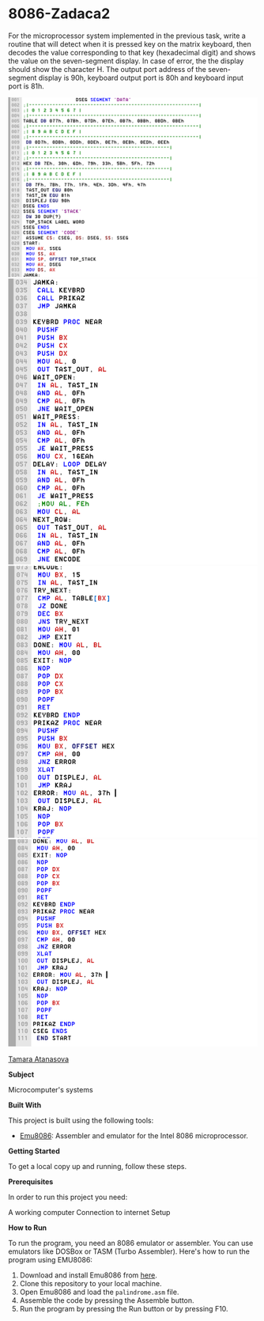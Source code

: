 # 8086-Zadaca2

For the microprocessor system implemented in the previous task, write a routine that will detect when it is
pressed key on the matrix keyboard, then decodes the value corresponding to that key
(hexadecimal digit) and shows the value on the seven-segment display. In case of error, the
the display should show the character H. The output port address of the seven-segment display is 90h,
keyboard output port is 80h and keyboard input port is 81h.

![Screenshot (1)](https://github.com/tamaraatanasova/8086-Zadaca2/blob/main/2.1.png)
![Screenshot (2)](https://github.com/tamaraatanasova/8086-Zadaca2/blob/main/2.2.png)
![Screenshot (3)](https://github.com/tamaraatanasova/8086-Zadaca2/blob/main/2.3.png)
![Screenshot (4)](https://github.com/tamaraatanasova/8086-Zadaca2/blob/main/2.4.png)


[Tamara Atanasova ](https://github.com/tamaraatanasova)

**Subject**

Microcomputer's systems

**Built With**

This project is built using the following tools:

- [Emu8086](https://emu8086-microprocessor-emulator.en.softonic.com/): Assembler and emulator for the Intel 8086 microprocessor.

**Getting Started**

To get a local copy up and running, follow these steps.

**Prerequisites**

In order to run this project you need:

A working computer
Connection to internet
Setup

**How to Run**

To run the program, you need an 8086 emulator or assembler. You can use emulators like DOSBox or TASM (Turbo Assembler). Here's how to run the program using EMU8086:

1. Download and install Emu8086 from [here](https://emu8086-microprocessor-emulator.en.softonic.com/).
2. Clone this repository to your local machine.
3. Open Emu8086 and load the `palindrome.asm` file.
4. Assemble the code by pressing the Assemble button.
5. Run the program by pressing the Run button or by pressing F10.
